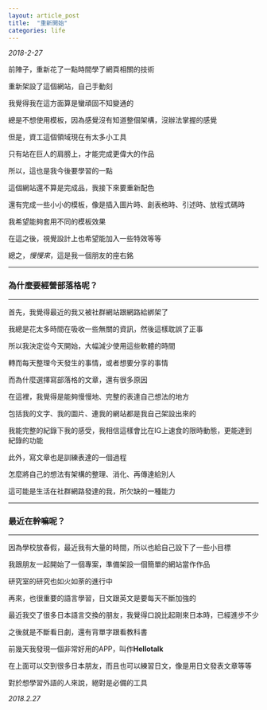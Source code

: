 ```yaml
---
layout: article_post
title:  "重新開始"
categories: life
---
```


*2018-2-27*

前陣子，重新花了一點時間學了網頁相關的技術

重新架設了這個網站，自己手動刻

我覺得我在這方面算是蠻頑固不知變通的

總是不想使用模板，因為感覺沒有知道整個架構，沒辦法掌握的感覺

但是，資工這個領域現在有太多小工具

只有站在巨人的肩膀上，才能完成更偉大的作品

所以，這也是我今後要學習的一點

這個網站還不算是完成品，我接下來要重新配色

還有完成一些小小的模板，像是插入圖片時、創表格時、引述時、放程式碼時

我希望能夠套用不同的模板效果

在這之後，視覺設計上也希望能加入一些特效等等

總之，*慢慢來*，這是我一個朋友的座右銘

---

### 為什麼要經營部落格呢？

---

首先，我覺得最近的我又被社群網站跟網路給綁架了

我總是花太多時間在吸收一些無關的資訊，然後這樣耽誤了正事

所以我決定從今天開始，大幅減少使用這些軟體的時間

轉而每天整理今天發生的事情，或者想要分享的事情

而為什麼選擇寫部落格的文章，還有很多原因

在這裡，我覺得是能夠慢慢地、完整的表達自己想法的地方

包括我的文字、我的圖片、連我的網站都是我自己架設出來的

我能完整的紀錄下我的感受，我相信這樣會比在IG上速食的限時動態，更能達到紀錄的功能

此外，寫文章也是訓練表達的一個過程

怎麼將自己的想法有架構的整理、消化、再傳達給別人

這可能是生活在社群網路發達的我，所欠缺的一種能力

---

### 最近在幹嘛呢？

---

因為學校放春假，最近我有大量的時間，所以也給自己設下了一些小目標

我跟朋友一起開始了一個專案，準備架設一個簡單的網站當作作品

研究室的研究也如火如荼的進行中

再來，也很重要的語言學習，日文跟英文是要每天不斷加強的

最近我交了很多日本語言交換的朋友，我覺得口說比起剛來日本時，已經進步不少

之後就是不斷看日劇，還有背單字跟看教科書

前幾天我發現一個非常好用的APP，叫作**Hellotalk**

在上面可以交到很多日本朋友，而且也可以練習日文，像是用日文發表文章等等

對於想學習外語的人來說，絕對是必備的工具

*2018.2.27*












